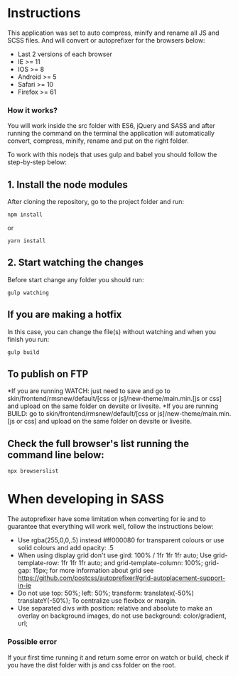 # Instructions

This application was set to auto compress, minify and rename all JS and SCSS files. And will convert or autoprefixer for the browsers below:
* Last 2 versions of each browser
* IE >= 11
* IOS >= 8
* Android >= 5
* Safari >= 10
* Firefox >= 61

### How it works?
You will work inside the src folder with ES6, jQuery and SASS and after running the command on the terminal the application will automatically convert, compress, minify, rename and put on the right folder.

To work with this nodejs that uses gulp and babel you should follow the step-by-step below:

## 1. Install the node modules
After cloning the repository, go to the project folder and run:
```
npm install
```
or
```
yarn install
```

## 2. Start watching the changes
Before start change any folder you should run:
```
gulp watching
```

## If you are making a hotfix
In this case, you can change the file(s) without watching and when you finish you run:
```
gulp build
```

## To publish on FTP
*If you are running WATCH: just need to save and go to skin/frontend/rmsnew/default/[css or js]/new-theme/main.min.[js or css] and upload on the same folder on devsite or livesite.
*If you are running BUILD: go to skin/frontend/rmsnew/default/[css or js]/new-theme/main.min.[js or css] and upload on the same folder on devsite or livesite.

## Check the full browser's list running the command line below:
```
npx browserslist
```

# When developing in SASS
The autoprefixer have some limitation when converting for ie and to guarantee that everything will work well, follow the instructions below:
* Use rgba(255,0,0,.5) instead #ff000080 for transparent colours or use solid colours and add opacity: .5
* When using display grid don't use gird: 100% / 1fr 1fr 1fr auto; Use grid-template-row: 1fr 1fr 1fr auto; and grid-template-column: 100%; grid-gap: 15px; for more information about grid see https://github.com/postcss/autoprefixer#grid-autoplacement-support-in-ie
* Do not use top: 50%; left: 50%; transform: translatex(-50%) translateY(-50%); To centralize use flexbox or margin.
* Use separated divs with position: relative and absolute to make an overlay on background images, do not use background: color/gradient, url;

### Possible error
If your first time running it and return some error on watch or build, check if you have the dist folder with js and css folder on the root.